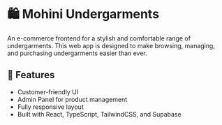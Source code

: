 # 🛍️ Mohini Undergarments

An e-commerce frontend for a stylish and comfortable range of undergarments. This web app is designed to make browsing, managing, and purchasing undergarments easier than ever.

## 🔧 Features
- Customer-friendly UI
- Admin Panel for product management
- Fully responsive layout
- Built with React, TypeScript, TailwindCSS, and Supabase